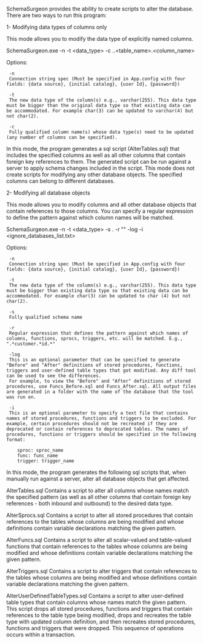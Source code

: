 SchemaSurgeon provides the ability to create scripts to alter the database. There are two ways to run this program:

1- Modifying data types of columns only

This mode allows you to modify the data type of explicitly named columns. 

SchemaSurgeon.exe -n <sandbox> -t <data_type> -c <database>.<schema>.<table_name>.<column_name> 

   Options: 
   
     -n 
	 Connection string spec (Must be specified in App.config with four fields: {data source}, {initial catalog}, {user Id}, {password})
	 
	 -t 
	 The new data type of the column(s) e.g., varchar(255). This data type must be bigger than the original data type so that existing data can be accommodated. For example char(3) can be updated to varchar(4) but not char(2). 
	 
	 -c 
	 Fully qualified column name(s) whose data type(s) need to be updated (any number of columns can be specified).

In this mode, the program generates a sql script (AlterTables.sql) that includes the specified columns as well as all other columns that contain foreign key references to them. The generated script can be run against a server to apply schema changes included in the script. This mode does not create scripts for modifying any other database objects. The specified columns can belong to different databases.

2- Modifying all database objects

This mode allows you to modify columns and all other database objects that contain references to those columns. You can specify a regular expression to define the pattern against which column names will be matched.

SchemaSurgeon.exe -n <sandbox> -t <data_type> -s <database>.<schema> -r "<regexp>" -log -i <ignore_databases_list.txt>

Options: 

     -n 
	 Connection string spec (Must be specified in App.config with four fields: {data source}, {initial catalog}, {user Id}, {password})
	 
	 -t 
	 The new data type of the column(s) e.g., varchar(255). This data type must be bigger than existing data type so that existing data can be accommodated. For example char(3) can be updated to char (4) but not char(2). 
	 
	 -s 
	 Fully qualified schema name
	 
	 -r
	 Regular expression that defines the pattern against which names of columns, functions, sprocs, triggers, etc. will be matched. E.g., ".*customer.*id.*"
	 
	 -log  
	 This is an optional parameter that can be specified to generate "Before" and "After" definitions of stored procedures, functions, triggers and user-defined table types that got modified. Any diff tool can be used to see the differences. 
	 For example, to view the "Before" and "After" definitions of stored procedures, use Funcs_Before.sql and Funcs_After.sql. All output files are generated in a folder with the name of the database that the tool was run on.
	 
	 -i 
	 This is an optional parameter to specify a text file that contains names of stored procedures, functions and triggers to be excluded. For example, certain procedures should not be recreated if they are deprecated or contain references to deprecated tables. The names of procedures, functions or triggers should be specified in the following format:

		sproc: sproc_name
		func: func_name
		trigger: trigger_name

In this mode, the program generates the following sql scripts that, when manually run against a server, alter all database objects that get affected. 

AlterTables.sql 
Contains a script to alter all columns whose names match the specified pattern (as well as all other columns that contain foreign key references - both inbound and outbound) to the desired data type.

AlterSprocs.sql 
Contains a script to alter all stored procedures that contain references to the tables whose columns are being modified and whose definitions contain variable declarations matching the given pattern. 

AlterFuncs.sql
Contains a script to alter all scalar-valued and table-valued functions that contain references to the tables whose columns are being modified and whose definitions contain variable declarations matching the given pattern. 
 
AlterTriggers.sql
Contains a script to alter triggers that contain references to the tables whose columns are being modified and whose definitions contain variable declarations matching the given pattern. 

AlterUserDefinedTableTypes.sql
Contains a script to alter user-defined table types that contain columns whose names match the given pattern. This script drops all stored procedures, functions and triggers that contain references to the table type being modified, drops and recreates the table type with updated column definition, and then recreates stored procedures, functions and triggers that were dropped. This sequence of operations occurs within a transaction.


